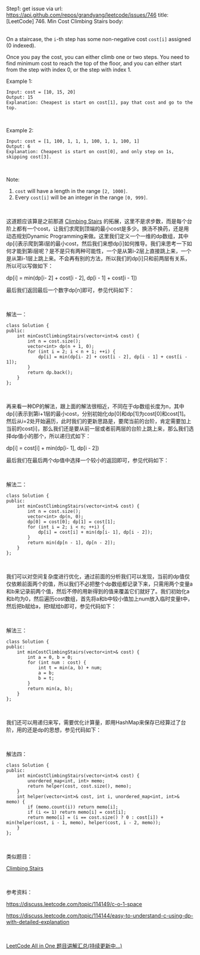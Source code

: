 Step1: get issue via url: https://api.github.com/repos/grandyang/leetcode/issues/746 
 title:[LeetCode] 746. Min Cost Climbing Stairs 
 body:  
  

On a staircase, the `i`-th step has some non-negative cost `cost[i]` assigned (0 indexed).

Once you pay the cost, you can either climb one or two steps. You need to find minimum cost to reach the top of the floor, and you can either start from the step with index 0, or the step with index 1.

Example 1:
    
    
    Input: cost = [10, 15, 20]
    Output: 15
    Explanation: Cheapest is start on cost[1], pay that cost and go to the top.
    

 

Example 2:
    
    
    Input: cost = [1, 100, 1, 1, 1, 100, 1, 1, 100, 1]
    Output: 6
    Explanation: Cheapest is start on cost[0], and only step on 1s, skipping cost[3].
    

 

Note:

  1. `cost` will have a length in the range `[2, 1000]`.
  2. Every `cost[i]` will be an integer in the range `[0, 999]`.



 

这道题应该算是之前那道 [Climbing Stairs](http://www.cnblogs.com/grandyang/p/4079165.html) 的拓展，这里不是求步数，而是每个台阶上都有一个cost，让我们求爬到顶端的最小cost是多少。换汤不换药，还是用动态规划Dynamic Programming来做。这里我们定义一个一维的dp数组，其中dp[i]表示爬到第i层的最小cost，然后我们来想dp[i]如何推导。我们来思考一下如何才能到第i层呢？是不是只有两种可能性，一个是从第i-2层上直接跳上来，一个是从第i-1层上跳上来。不会再有别的方法，所以我们的dp[i]只和前两层有关系，所以可以写做如下：

dp[i] = min(dp[i- 2] + cost[i - 2], dp[i - 1] + cost[i - 1])

最后我们返回最后一个数字dp[n]即可，参见代码如下：

 

解法一：
    
    
    class Solution {
    public:
        int minCostClimbingStairs(vector<int>& cost) {
            int n = cost.size();
            vector<int> dp(n + 1, 0);
            for (int i = 2; i < n + 1; ++i) {
                dp[i] = min(dp[i- 2] + cost[i - 2], dp[i - 1] + cost[i - 1]);
            }
            return dp.back();
        }
    };

 

再来看一种DP的解法，跟上面的解法很相近，不同在于dp数组长度为n，其中dp[i]表示到第i+1层的最小cost，分别初始化dp[0]和dp[1]为cost[0]和cost[1]。然后从i=2处开始遍历，此时我们的更新思路是，要爬当前的台阶，肯定需要加上当前的cost[i]，那么我们还是要从前一层或者前两层的台阶上跳上来，那么我们选择dp值小的那个，所以递归式如下：

dp[i] = cost[i] + min(dp[i- 1], dp[i - 2])

最后我们在最后两个dp值中选择一个较小的返回即可，参见代码如下：

 

解法二：
    
    
    class Solution {
    public:
        int minCostClimbingStairs(vector<int>& cost) {
            int n = cost.size();
            vector<int> dp(n, 0);
            dp[0] = cost[0]; dp[1] = cost[1];
            for (int i = 2; i < n; ++i) {
                dp[i] = cost[i] + min(dp[i- 1], dp[i - 2]);
            }
            return min(dp[n - 1], dp[n - 2]);
        }
    };

 

我们可以对空间复杂度进行优化，通过前面的分析我们可以发现，当前的dp值仅仅依赖前面两个的值，所以我们不必把整个dp数组都记录下来，只需用两个变量a和b来记录前两个值，然后不停的用新得到的值来覆盖它们就好了。我们初始化a和b均为0，然后遍历cost数组，首先将a和b中较小值加上num放入临时变量t中，然后把b赋给a，把t赋给b即可，参见代码如下：

 

解法三：
    
    
    class Solution {
    public:
        int minCostClimbingStairs(vector<int>& cost) {
            int a = 0, b = 0;
            for (int num : cost) {
                int t = min(a, b) + num;
                a = b;
                b = t;
            }
            return min(a, b);
        }
    };

 

我们还可以用递归来写，需要优化计算量，即用HashMap来保存已经算过了台阶，用的还是dp的思想，参见代码如下：

 

解法四：
    
    
    class Solution {
    public:
        int minCostClimbingStairs(vector<int>& cost) {
            unordered_map<int, int> memo;
            return helper(cost, cost.size(), memo);
        }
        int helper(vector<int>& cost, int i, unordered_map<int, int>& memo) {
            if (memo.count(i)) return memo[i];
            if (i <= 1) return memo[i] = cost[i];
            return memo[i] = (i == cost.size() ? 0 : cost[i]) + min(helper(cost, i - 1, memo), helper(cost, i - 2, memo));
        }
    };

 

类似题目：

[Climbing Stairs](http://www.cnblogs.com/grandyang/p/4079165.html)

 

参考资料：

<https://discuss.leetcode.com/topic/114149/c-o-1-space>

<https://discuss.leetcode.com/topic/114144/easy-to-understand-c-using-dp-with-detailed-explanation>

 

[LeetCode All in One 题目讲解汇总(持续更新中...)](http://www.cnblogs.com/grandyang/p/4606334.html)
